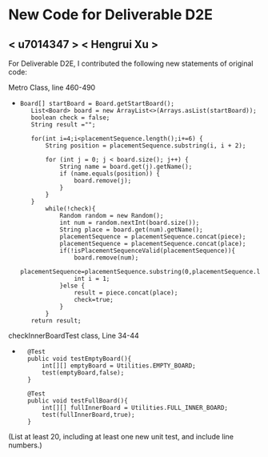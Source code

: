 # New Code for Deliverable D2E

## < u7014347 > < Hengrui Xu >

For Deliverable D2E, I contributed the following new statements of original code:

Metro Class, line 460-490
-     Board[] startBoard = Board.getStartBoard();
         List<Board> board = new ArrayList<>(Arrays.asList(startBoard));
         boolean check = false;
         String result ="";
 
         for(int i=4;i<placementSequence.length();i+=6) {
             String position = placementSequence.substring(i, i + 2);
 
             for (int j = 0; j < board.size(); j++) {
                 String name = board.get(j).getName();
                 if (name.equals(position)) {
                     board.remove(j);
                 }
             }
         }
             while(!check){
                 Random random = new Random();
                 int num = random.nextInt(board.size());
                 String place = board.get(num).getName();
                 placementSequence = placementSequence.concat(piece);
                 placementSequence = placementSequence.concat(place);
                 if(!isPlacementSequenceValid(placementSequence)){
                     board.remove(num);
                     placementSequence=placementSequence.substring(0,placementSequence.length()-6);
                     int i = 1;
                 }else {
                     result = piece.concat(place);
                     check=true;
                 }
             }
         return result;

checkInnerBoardTest class, Line 34-44
-       @Test
        public void testEmptyBoard(){
            int[][] emptyBoard = Utilities.EMPTY_BOARD;
            test(emptyBoard,false);
        }
 
        @Test
        public void testFullBoard(){
            int[][] fullInnerBoard = Utilities.FULL_INNER_BOARD;
            test(fullInnerBoard,true);
        }

(List at least 20, including at least one new unit test, and include line numbers.)
